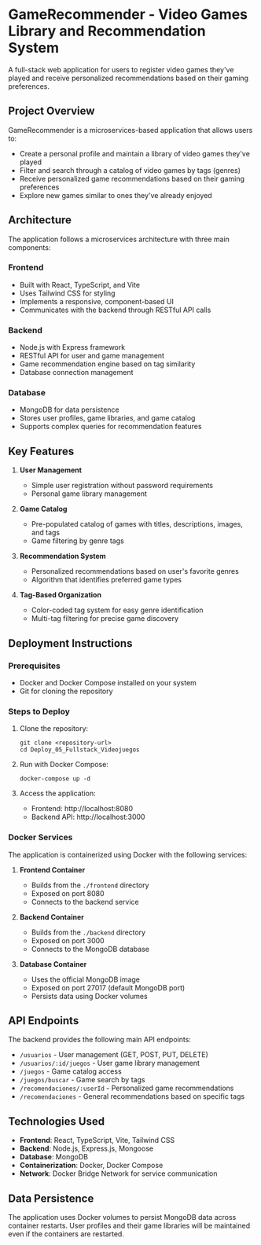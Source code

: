 # GameRecommender - Video Games Library and Recommendation System

A full-stack web application for users to register video games they've played and receive personalized recommendations based on their gaming preferences.

## Project Overview

GameRecommender is a microservices-based application that allows users to:

- Create a personal profile and maintain a library of video games they've played
- Filter and search through a catalog of video games by tags (genres)
- Receive personalized game recommendations based on their gaming preferences
- Explore new games similar to ones they've already enjoyed

## Architecture

The application follows a microservices architecture with three main components:

### Frontend
- Built with React, TypeScript, and Vite
- Uses Tailwind CSS for styling
- Implements a responsive, component-based UI
- Communicates with the backend through RESTful API calls

### Backend
- Node.js with Express framework
- RESTful API for user and game management
- Game recommendation engine based on tag similarity
- Database connection management

### Database
- MongoDB for data persistence
- Stores user profiles, game libraries, and game catalog
- Supports complex queries for recommendation features

## Key Features

1. **User Management**
   - Simple user registration without password requirements
   - Personal game library management

2. **Game Catalog**
   - Pre-populated catalog of games with titles, descriptions, images, and tags
   - Game filtering by genre tags

3. **Recommendation System**
   - Personalized recommendations based on user's favorite genres
   - Algorithm that identifies preferred game types

4. **Tag-Based Organization**
   - Color-coded tag system for easy genre identification
   - Multi-tag filtering for precise game discovery

## Deployment Instructions

### Prerequisites
- Docker and Docker Compose installed on your system
- Git for cloning the repository

### Steps to Deploy

1. Clone the repository:
   ```
   git clone <repository-url>
   cd Deploy_05_Fullstack_Videojuegos
   ```

2. Run with Docker Compose:
   ```
   docker-compose up -d
   ```

3. Access the application:
   - Frontend: http://localhost:8080
   - Backend API: http://localhost:3000

### Docker Services

The application is containerized using Docker with the following services:

1. **Frontend Container**
   - Builds from the `./frontend` directory
   - Exposed on port 8080
   - Connects to the backend service

2. **Backend Container**
   - Builds from the `./backend` directory
   - Exposed on port 3000
   - Connects to the MongoDB database

3. **Database Container**
   - Uses the official MongoDB image
   - Exposed on port 27017 (default MongoDB port)
   - Persists data using Docker volumes

## API Endpoints

The backend provides the following main API endpoints:

- `/usuarios` - User management (GET, POST, PUT, DELETE)
- `/usuarios/:id/juegos` - User game library management
- `/juegos` - Game catalog access
- `/juegos/buscar` - Game search by tags
- `/recomendaciones/:userId` - Personalized game recommendations
- `/recomendaciones` - General recommendations based on specific tags

## Technologies Used

- **Frontend**: React, TypeScript, Vite, Tailwind CSS
- **Backend**: Node.js, Express.js, Mongoose
- **Database**: MongoDB
- **Containerization**: Docker, Docker Compose
- **Network**: Docker Bridge Network for service communication

## Data Persistence

The application uses Docker volumes to persist MongoDB data across container restarts. User profiles and their game libraries will be maintained even if the containers are restarted.
